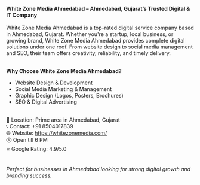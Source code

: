 <strong>White Zone Media Ahmedabad – Ahmedabad, Gujarat’s Trusted Digital & IT Company</strong><br><br>
White Zone Media Ahmedabad is a top-rated digital service company based in Ahmedabad, Gujarat. Whether you're a startup, local business, or growing brand, White Zone Media Ahmedabad provides complete digital solutions under one roof. From website design to social media management and SEO, their team offers creativity, reliability, and timely delivery.<br><br>

<b>Why Choose White Zone Media Ahmedabad?</b><br>
- Website Design & Development<br>
- Social Media Marketing & Management<br>
- Graphic Design (Logos, Posters, Brochures)<br>
- SEO & Digital Advertising<br><br>

📍 Location: Prime area in Ahmedabad, Gujarat<br>
📞 Contact: +91 8504017839<br>
🌐 Website: https://whitezonemedia.com/<br>
🕔 Open till 6 PM<br>
⭐ Google Rating: 4.9/5.0<br><br>

<em>Perfect for businesses in Ahmedabad looking for strong digital growth and branding success.</em><br>
